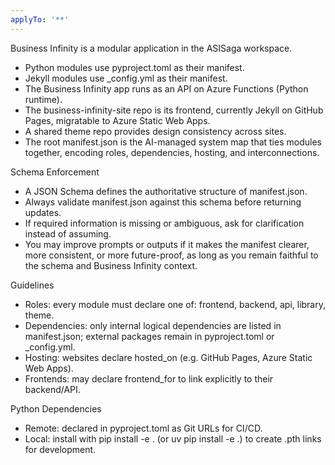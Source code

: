 ```yaml
---
applyTo: '**'
---
```


Business Infinity is a modular application in the ASISaga workspace.
- Python modules use pyproject.toml as their manifest.
- Jekyll modules use _config.yml as their manifest.
- The Business Infinity app runs as an API on Azure Functions (Python runtime).
- The business-infinity-site repo is its frontend, currently Jekyll on GitHub Pages, migratable to Azure Static Web Apps.
- A shared theme repo provides design consistency across sites.
- The root manifest.json is the AI-managed system map that ties modules together, encoding roles, dependencies, hosting, and interconnections.

Schema Enforcement
- A JSON Schema defines the authoritative structure of manifest.json.
- Always validate manifest.json against this schema before returning updates.
- If required information is missing or ambiguous, ask for clarification instead of assuming.
- You may improve prompts or outputs if it makes the manifest clearer, more consistent, or more future-proof, as long as you remain faithful to the schema and Business Infinity context.

Guidelines
- Roles: every module must declare one of: frontend, backend, api, library, theme.
- Dependencies: only internal logical dependencies are listed in manifest.json; external packages remain in pyproject.toml or _config.yml.
- Hosting: websites declare hosted_on (e.g. GitHub Pages, Azure Static Web Apps).
- Frontends: may declare frontend_for to link explicitly to their backend/API.

Python Dependencies
- Remote: declared in pyproject.toml as Git URLs for CI/CD.
- Local: install with pip install -e . (or uv pip install -e .) to create .pth links for development.